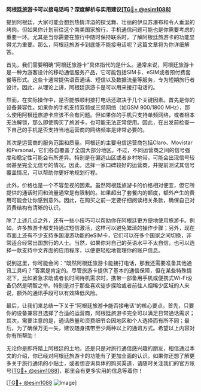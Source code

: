 **阿根廷旅游卡可以接电话吗？深度解析与实用建议[[TG💪+ @esim1088](https://t.me/s/esim1088)]**

提到阿根廷，大家可能会想到热情洋溢的探戈舞、壮丽的伊瓜苏瀑布和令人垂涎的烤肉。但如果你计划前往这个南美国家旅行，手机通信问题可能也是你需要考虑的重要一环。尤其是当你需要在旅行中随时保持联系时，了解阿根廷旅游卡的功能显得尤为重要。那么，阿根廷旅游卡到底能不能接电话呢？这篇文章将为你详细解答。

首先，我们需要明确“阿根廷旅游卡”具体指代的是什么。通常来说，阿根廷旅游卡是一种为游客设计的移动通信服务产品，它可能包括SIM卡、eSIM或者预付费套餐等形式。这些卡通常提供语音通话、短信以及数据流量等服务，专为短期旅行者设计。因此，从理论上讲，阿根廷旅游卡是可以用来接打电话的。

然而，在实际操作中，是否能够顺利接打电话还取决于几个关键因素。首先是你的设备兼容性。如果你的手机支持双频或三频网络（如GSM 900/1800 MHz），那么使用阿根廷旅游卡应该不会有问题。但如果你的手机只支持单频网络，或者根本无法解锁，那么即使购买了旅游卡，也可能无法正常使用。因此，在出发前检查一下自己的手机是否支持当地运营商的网络频率是非常必要的。

其次是运营商的服务范围和质量。阿根廷的主要电信运营商包括Claro、Movistar和Personal，它们各自覆盖了全国大部分地区。不过，不同运营商之间的信号强度和稳定性可能会有所差异。特别是在偏远山区或者乡村地带，可能会出现信号较弱甚至完全无信号的情况。因此，选择一家口碑较好的运营商，并提前测试其信号覆盖情况，可以帮助你更好地规划行程。

此外，价格也是一个不容忽视的因素。虽然阿根廷旅游卡的价格相对便宜，但它所提供的通话时间和流量通常是有限制的。如果超出了套餐内的额度，额外产生的费用可能会让你感到意外。因此，在购买之前一定要仔细阅读相关条款，确保自己对资费结构有清晰的认识。

除了上述几点之外，还有一些小技巧可以帮助你在阿根廷更方便地使用旅游卡。例如，许多旅游卡都支持通过短信激活，这样可以避免繁琐的操作步骤；另外，现在市面上还有不少支持多国漫游功能的eSIM卡，它们可以在多个国家之间切换，非常适合经常出国旅行的人士。当然，如果你对自己的英语水平不太自信，也可以选择一款支持中文界面的应用程序，以便更轻松地管理你的账户信息。

说到这里，你可能会问：“既然阿根廷旅游卡能接打电话，那我还需要准备其他通讯工具吗？”答案是肯定的。尽管旅游卡提供了基本的通信保障，但在某些特殊情况下，比如紧急求助或者长时间待机需求时，携带一部备用手机或便携式Wi-Fi设备仍然是明智之举。特别是对于那些喜欢徒步探险或者前往人烟稀少区域的人来说，额外的通讯手段可以有效降低风险。

最后，让我们来总结一下关于“阿根廷旅游卡能否接电话”的核心要点。首先，只要你的设备兼容且选择了合适的运营商，阿根廷旅游卡完全可以满足日常通话需求；其次，需要注意的是，通话质量和资费细节会因地区和个人选择而有所不同；最后，为了确保万无一失，建议随身携带至少两种以上的通讯方式。希望以上内容对你有所帮助！

无论你是即将踏上阿根廷的土地，还是只是对旅行通信感兴趣的朋友，相信通过本文的介绍，你已经对阿根廷旅游卡的功能有了更加全面的认识。如果你还想了解更多关于旅行通讯的小贴士，或者想咨询具体的购买渠道，请随时关注我们的官方账号[[TG💪+ @esim1088](https://t.me/s/esim1088)]，那里会有更多实用的信息等着你！

[[TG💪+ @esim1088](https://t.me/s/esim1088) ![Image](https://i.postimg.cc/4NQfJmqS/Snipaste-2025-05-13-00-14-12.png)]